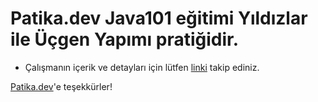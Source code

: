 # Patika.dev Java101 eğitimi Yıldızlar ile Üçgen Yapımı pratiğidir.

* Çalışmanın içerik ve detayları için lütfen [linki](https://academy.patika.dev/courses/java101/pratik-yildiz-ucgen) takip ediniz.

[Patika.dev](https://www.patika.dev/tr)'e teşekkürler!